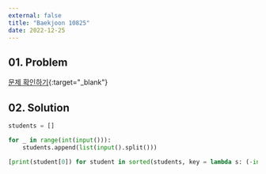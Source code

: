 ```yaml
---
external: false
title: "Baekjoon 10825"
date: 2022-12-25
---
```


## 01. Problem

[문제 확인하기](https://www.acmicpc.net/problem/10825){:target="_blank"}

## 02. Solution

```Python
students = []

for _ in range(int(input())):
    students.append(list(input().split()))

[print(student[0]) for student in sorted(students, key = lambda s: (-int(s[1]), int(s[2]), -int(s[3]), s[0]))]
```
